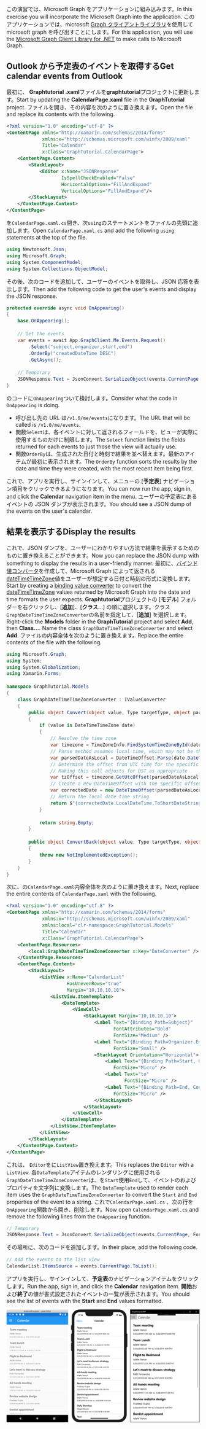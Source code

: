 <!-- markdownlint-disable MD002 MD041 -->

<span data-ttu-id="3328d-101">この演習では、Microsoft Graph をアプリケーションに組み込みます。</span><span class="sxs-lookup"><span data-stu-id="3328d-101">In this exercise you will incorporate the Microsoft Graph into the application.</span></span> <span data-ttu-id="3328d-102">このアプリケーションでは、microsoft [Graph クライアントライブラリ](https://github.com/microsoftgraph/msgraph-sdk-dotnet)を使用して microsoft graph を呼び出すことにします。</span><span class="sxs-lookup"><span data-stu-id="3328d-102">For this application, you will use the [Microsoft Graph Client Library for .NET](https://github.com/microsoftgraph/msgraph-sdk-dotnet) to make calls to Microsoft Graph.</span></span>

## <a name="get-calendar-events-from-outlook"></a><span data-ttu-id="3328d-103">Outlook から予定表のイベントを取得する</span><span class="sxs-lookup"><span data-stu-id="3328d-103">Get calendar events from Outlook</span></span>

<span data-ttu-id="3328d-104">最初に、 **Graphtutorial .xaml**ファイルを**graphtutorial**プロジェクトに更新します。</span><span class="sxs-lookup"><span data-stu-id="3328d-104">Start by updating the **CalendarPage.xaml** file in the **GraphTutorial** project.</span></span> <span data-ttu-id="3328d-105">ファイルを開き、その内容を次のように置き換えます。</span><span class="sxs-lookup"><span data-stu-id="3328d-105">Open the file and replace its contents with the following.</span></span>

```xml
<?xml version="1.0" encoding="utf-8" ?>
<ContentPage xmlns="http://xamarin.com/schemas/2014/forms"
             xmlns:x="http://schemas.microsoft.com/winfx/2009/xaml"
             Title="Calendar"
             x:Class="GraphTutorial.CalendarPage">
    <ContentPage.Content>
        <StackLayout>
            <Editor x:Name="JSONResponse"
                    IsSpellCheckEnabled="False"
                    HorizontalOptions="FillAndExpand"
                    VerticalOptions="FillAndExpand"/>
        </StackLayout>
    </ContentPage.Content>
</ContentPage>
```

<span data-ttu-id="3328d-106">を`CalendarPage.xaml.cs`開き、次`using`のステートメントをファイルの先頭に追加します。</span><span class="sxs-lookup"><span data-stu-id="3328d-106">Open `CalendarPage.xaml.cs` and add the following `using` statements at the top of the file.</span></span>

```cs
using Newtonsoft.Json;
using Microsoft.Graph;
using System.ComponentModel;
using System.Collections.ObjectModel;
```

<span data-ttu-id="3328d-107">その後、次のコードを追加して、ユーザーのイベントを取得し、JSON 応答を表示します。</span><span class="sxs-lookup"><span data-stu-id="3328d-107">Then add the following code to get the user's events and display the JSON response.</span></span>

```cs
protected override async void OnAppearing()
{
    base.OnAppearing();

    // Get the events
    var events = await App.GraphClient.Me.Events.Request()
        .Select("subject,organizer,start,end")
        .OrderBy("createdDateTime DESC")
        .GetAsync();

    // Temporary
    JSONResponse.Text = JsonConvert.SerializeObject(events.CurrentPage, Formatting.Indented);
}
```

<span data-ttu-id="3328d-108">のコードに`OnAppearing`ついて検討します。</span><span class="sxs-lookup"><span data-stu-id="3328d-108">Consider what the code in `OnAppearing` is doing.</span></span>

- <span data-ttu-id="3328d-109">呼び出し先の URL は`/v1.0/me/events`になります。</span><span class="sxs-lookup"><span data-stu-id="3328d-109">The URL that will be called is `/v1.0/me/events`.</span></span>
- <span data-ttu-id="3328d-110">関数`Select`は、各イベントに対して返されるフィールドを、ビューが実際に使用するものだけに制限します。</span><span class="sxs-lookup"><span data-stu-id="3328d-110">The `Select` function limits the fields returned for each events to just those the view will actually use.</span></span>
- <span data-ttu-id="3328d-111">関数`OrderBy`は、生成された日付と時刻で結果を並べ替えます。最新のアイテムが最初に表示されます。</span><span class="sxs-lookup"><span data-stu-id="3328d-111">The `OrderBy` function sorts the results by the date and time they were created, with the most recent item being first.</span></span>

<span data-ttu-id="3328d-112">これで、アプリを実行し、サインインして、メニューの [**予定表**] ナビゲーション項目をクリックできるようになります。</span><span class="sxs-lookup"><span data-stu-id="3328d-112">You can now run the app, sign in, and click the **Calendar** navigation item in the menu.</span></span> <span data-ttu-id="3328d-113">ユーザーの予定表にあるイベントの JSON ダンプが表示されます。</span><span class="sxs-lookup"><span data-stu-id="3328d-113">You should see a JSON dump of the events on the user's calendar.</span></span>

## <a name="display-the-results"></a><span data-ttu-id="3328d-114">結果を表示する</span><span class="sxs-lookup"><span data-stu-id="3328d-114">Display the results</span></span>

<span data-ttu-id="3328d-115">これで、JSON ダンプを、ユーザーにわかりやすい方法で結果を表示するためのものに置き換えることができます。</span><span class="sxs-lookup"><span data-stu-id="3328d-115">Now you can replace the JSON dump with something to display the results in a user-friendly manner.</span></span> <span data-ttu-id="3328d-116">最初に、[バインド値コンバータ](/xamarin/xamarin-forms/xaml/xaml-basics/data-binding-basics#binding-value-converters)を作成して、Microsoft Graph によって返される[dateTimeTimeZone](/graph/api/resources/datetimetimezone?view=graph-rest-1.0)値をユーザーが想定する日付と時刻の形式に変換します。</span><span class="sxs-lookup"><span data-stu-id="3328d-116">Start by creating a [binding value converter](/xamarin/xamarin-forms/xaml/xaml-basics/data-binding-basics#binding-value-converters) to convert the [dateTimeTimeZone](/graph/api/resources/datetimetimezone?view=graph-rest-1.0) values returned by Microsoft Graph into the date and time formats the user expects.</span></span> <span data-ttu-id="3328d-117">**Graphtutorial**プロジェクトの [**モデル**] フォルダーを右クリックし、[**追加**]、[**クラス.**..] の順に選択します。クラス`GraphDateTimeTimeZoneConverter`の名前を指定して、[**追加**] を選択します。</span><span class="sxs-lookup"><span data-stu-id="3328d-117">Right-click the **Models** folder in the **GraphTutorial** project and select **Add**, then **Class...**. Name the class `GraphDateTimeTimeZoneConverter` and select **Add**.</span></span> <span data-ttu-id="3328d-118">ファイルの内容全体を次のように置き換えます。</span><span class="sxs-lookup"><span data-stu-id="3328d-118">Replace the entire contents of the file with the following.</span></span>

```cs
using Microsoft.Graph;
using System;
using System.Globalization;
using Xamarin.Forms;

namespace GraphTutorial.Models
{
    class GraphDateTimeTimeZoneConverter : IValueConverter
    {
        public object Convert(object value, Type targetType, object parameter, CultureInfo culture)
        {
            if (value is DateTimeTimeZone date)
            {
                // Resolve the time zone
                var timezone = TimeZoneInfo.FindSystemTimeZoneById(date.TimeZone);
                // Parse method assumes local time, which may not be the case
                var parsedDateAsLocal = DateTimeOffset.Parse(date.DateTime);
                // Determine the offset from UTC time for the specific date
                // Making this call adjusts for DST as appropriate
                var tzOffset = timezone.GetUtcOffset(parsedDateAsLocal.DateTime);
                // Create a new DateTimeOffset with the specific offset from UTC
                var correctedDate = new DateTimeOffset(parsedDateAsLocal.DateTime, tzOffset);
                // Return the local date time string
                return $"{correctedDate.LocalDateTime.ToShortDateString()} {correctedDate.LocalDateTime.ToShortTimeString()}";
            }

            return string.Empty;
        }

        public object ConvertBack(object value, Type targetType, object parameter, CultureInfo culture)
        {
            throw new NotImplementedException();
        }
    }
}
```

<span data-ttu-id="3328d-119">次に、の`CalendarPage.xaml`内容全体を次のように置き換えます。</span><span class="sxs-lookup"><span data-stu-id="3328d-119">Next, replace the entire contents of `CalendarPage.xaml` with the following.</span></span>

```xml
<?xml version="1.0" encoding="utf-8" ?>
<ContentPage xmlns="http://xamarin.com/schemas/2014/forms"
             xmlns:x="http://schemas.microsoft.com/winfx/2009/xaml"
             xmlns:local="clr-namespace:GraphTutorial.Models"
             Title="Calendar"
             x:Class="GraphTutorial.CalendarPage">
    <ContentPage.Resources>
        <local:GraphDateTimeTimeZoneConverter x:Key="DateConverter" />
    </ContentPage.Resources>
    <ContentPage.Content>
        <StackLayout>
            <ListView x:Name="CalendarList"
                      HasUnevenRows="true"
                      Margin="10,10,10,10">
                <ListView.ItemTemplate>
                    <DataTemplate>
                        <ViewCell>
                            <StackLayout Margin="10,10,10,10">
                                <Label Text="{Binding Path=Subject}"
                                       FontAttributes="Bold"
                                       FontSize="Medium" />
                                <Label Text="{Binding Path=Organizer.EmailAddress.Name}"
                                       FontSize="Small" />
                                <StackLayout Orientation="Horizontal">
                                    <Label Text="{Binding Path=Start, Converter={StaticResource DateConverter}}"
                                       FontSize="Micro" />
                                    <Label Text="to"
                                           FontSize="Micro" />
                                    <Label Text="{Binding Path=End, Converter={StaticResource DateConverter}}"
                                       FontSize="Micro" />
                                </StackLayout>
                            </StackLayout>
                        </ViewCell>
                    </DataTemplate>
                </ListView.ItemTemplate>
            </ListView>
        </StackLayout>
    </ContentPage.Content>
</ContentPage>
```

<span data-ttu-id="3328d-120">これは、 `Editor`をに`ListView`置き換えます。</span><span class="sxs-lookup"><span data-stu-id="3328d-120">This replaces the `Editor` with a `ListView`.</span></span> <span data-ttu-id="3328d-121">各`DataTemplate`アイテムのレンダリングに使用される`GraphDateTimeTimeZoneConverter`は、を`Start`使用`End`して、イベントのおよびプロパティを文字列に変換します。</span><span class="sxs-lookup"><span data-stu-id="3328d-121">The `DataTemplate` used to render each item uses the `GraphDateTimeTimeZoneConverter` to convert the `Start` and `End` properties of the event to a string.</span></span> <span data-ttu-id="3328d-122">これで`CalendarPage.xaml.cs` 、次の行を`OnAppearing`関数から開き、削除します。</span><span class="sxs-lookup"><span data-stu-id="3328d-122">Now open `CalendarPage.xaml.cs` and remove the following lines from the `OnAppearing` function.</span></span>

```cs
// Temporary
JSONResponse.Text = JsonConvert.SerializeObject(events.CurrentPage, Formatting.Indented);
```

<span data-ttu-id="3328d-123">その場所に、次のコードを追加します。</span><span class="sxs-lookup"><span data-stu-id="3328d-123">In their place, add the following code.</span></span>

```cs
// Add the events to the list view
CalendarList.ItemsSource = events.CurrentPage.ToList();
```

<span data-ttu-id="3328d-124">アプリを実行し、サインインして、**予定表**のナビゲーションアイテムをクリックします。</span><span class="sxs-lookup"><span data-stu-id="3328d-124">Run the app, sign in, and click the **Calendar** navigation item.</span></span> <span data-ttu-id="3328d-125">**開始**および**終了**の値が書式設定されたイベントの一覧が表示されます。</span><span class="sxs-lookup"><span data-stu-id="3328d-125">You should see the list of events with the **Start** and **End** values formatted.</span></span>

![イベントの表のスクリーンショット](./images/calendar-page.png)
